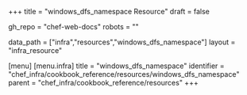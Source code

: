 +++
title = "windows_dfs_namespace Resource"
draft = false

gh_repo = "chef-web-docs"
robots = ""

data_path = ["infra","resources","windows_dfs_namespace"]
layout = "infra_resource"


[menu]
  [menu.infra]
    title = "windows_dfs_namespace"
    identifier = "chef_infra/cookbook_reference/resources/windows_dfs_namespace"
    parent = "chef_infra/cookbook_reference/resources"
+++

<!-- The contents of this page are automatically generated from the windows_dfs_namespace.yaml file in the data directory. -->
<!-- To suggest a change, edit the https://github.com/chef/chef/blob/master/lib/chef/resource/windows_dfs_namespace.rb file
      and submit a pull request to the https://github.com/chef/chef repository. -->
